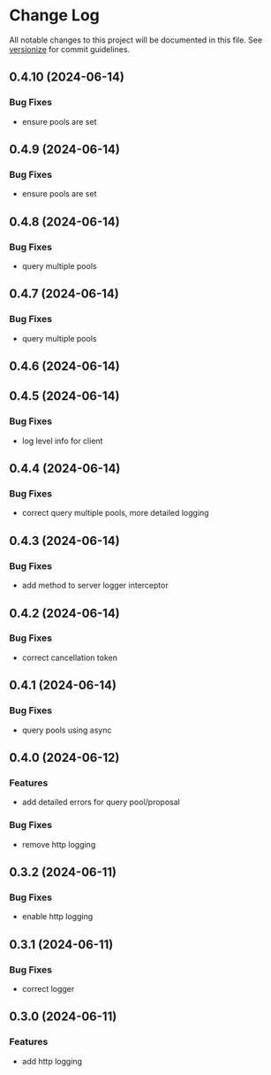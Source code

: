 # Change Log

All notable changes to this project will be documented in this file. See [versionize](https://github.com/versionize/versionize) for commit guidelines.

<a name="0.4.10"></a>
## 0.4.10 (2024-06-14)

### Bug Fixes

* ensure pools are set

<a name="0.4.9"></a>
## 0.4.9 (2024-06-14)

### Bug Fixes

* ensure pools are set

<a name="0.4.8"></a>
## 0.4.8 (2024-06-14)

### Bug Fixes

* query multiple pools

<a name="0.4.7"></a>
## 0.4.7 (2024-06-14)

### Bug Fixes

* query multiple pools

<a name="0.4.6"></a>
## 0.4.6 (2024-06-14)

<a name="0.4.5"></a>
## 0.4.5 (2024-06-14)

### Bug Fixes

* log level info for client

<a name="0.4.4"></a>
## 0.4.4 (2024-06-14)

### Bug Fixes

* correct query multiple pools, more detailed logging

<a name="0.4.3"></a>
## 0.4.3 (2024-06-14)

### Bug Fixes

* add method to server logger interceptor

<a name="0.4.2"></a>
## 0.4.2 (2024-06-14)

### Bug Fixes

* correct cancellation token

<a name="0.4.1"></a>
## 0.4.1 (2024-06-14)

### Bug Fixes

* query pools using async

<a name="0.4.0"></a>
## 0.4.0 (2024-06-12)

### Features

* add detailed errors for query pool/proposal

### Bug Fixes

* remove http logging

<a name="0.3.2"></a>
## 0.3.2 (2024-06-11)

### Bug Fixes

* enable http logging

<a name="0.3.1"></a>
## 0.3.1 (2024-06-11)

### Bug Fixes

* correct logger

<a name="0.3.0"></a>
## 0.3.0 (2024-06-11)

### Features

* add http logging

